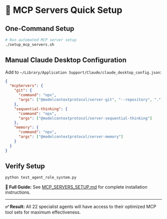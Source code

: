 # 🔧 MCP Servers Quick Setup

## One-Command Setup

```bash
# Run automated MCP server setup
./setup_mcp_servers.sh
```

## Manual Claude Desktop Configuration

Add to `~/Library/Application Support/Claude/claude_desktop_config.json`:

```json
{
  "mcpServers": {
    "git": {
      "command": "npx",
      "args": ["@modelcontextprotocol/server-git", "--repository", "."]
    },
    "sequential-thinking": {
      "command": "npx",
      "args": ["@modelcontextprotocol/server-sequential-thinking"]
    },
    "memory": {
      "command": "npx", 
      "args": ["@modelcontextprotocol/server-memory"]
    }
  }
}
```

## Verify Setup

```bash
python test_agent_role_system.py
```

**📖 Full Guide:** See [MCP_SERVERS_SETUP.md](MCP_SERVERS_SETUP.md) for complete installation instructions.

---

**✅ Result:** All 22 specialist agents will have access to their optimized MCP tool sets for maximum effectiveness.